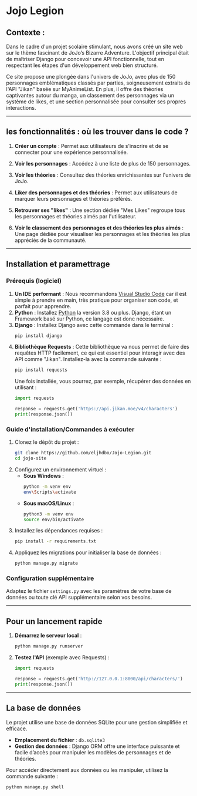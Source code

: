 # Jojo Legion
## Contexte :

Dans le cadre d'un projet scolaire stimulant, nous avons créé un site web sur le thème fascinant de JoJo’s Bizarre Adventure. L'objectif principal était de maîtriser Django pour concevoir une API fonctionnelle, tout en respectant les étapes d'un développement web bien structuré.

Ce site propose une plongée dans l'univers de JoJo, avec plus de 150 personnages emblématiques classés par parties, soigneusement extraits de l'API "Jikan" basée sur MyAnimeList. En plus, il offre des théories captivantes autour du manga, un classement des personnages via un système de likes, et une section personnalisée pour consulter ses propres interactions.

---

## les fonctionnalités : où les trouver dans le code ?

1. **Créer un compte** : Permet aux utilisateurs de s'inscrire et de se connecter pour une expérience personnalisée.

2. **Voir les personnages** : Accédez à une liste de plus de 150 personnages.

3. **Voir les théories** : Consultez des théories enrichissantes sur l'univers de JoJo.

4. **Liker des personnages et des théories** : Permet aux utilisateurs de marquer leurs personnages et théories préférés.

5. **Retrouver ses "likes"** : Une section dédiée "Mes Likes" regroupe tous les personnages et théories aimés par l'utilisateur.

6. **Voir le classement des personnages et des théories les plus aimés** : Une page dédiée pour visualiser les personnages et les théories les plus appréciés de la communauté.
---

## Installation et paramettrage

### Prérequis (logiciel)

1. **Un IDE performant** : Nous recommandons [Visual Studio Code](https://code.visualstudio.com/) car il est simple à prendre en main, très pratique pour organiser son code, et parfait pour apprendre.
2. **Python** : Installez [Python](https://www.python.org/downloads/) la version 3.8 ou plus. Django, étant un Framework basé sur Python, ce langage est donc nécessaire.
3. **Django** : Installez Django avec cette commande dans le terminal :
   ```bash
   pip install django
   ```
4. **Bibliothèque Requests** : Cette bibliothèque va nous permet de faire des requêtes HTTP facilement, ce qui est essentiel pour interagir avec des API comme "Jikan". Installez-la avec la commande suivante :
   ```bash
   pip install requests
   ```
   Une fois installée, vous pourrez, par exemple, récupérer des données en utilisant :
   ```python
   import requests

   response = requests.get('https://api.jikan.moe/v4/characters')
   print(response.json())
   ```

### Guide d'installation/Commandes à exécuter

1. Clonez le dépôt du projet :
   ```bash
   git clone https://github.com/eljhdbo/Jojo-Legion.git
   cd jojo-site
   ```
2. Configurez un environnement virtuel :
   - **Sous Windows** :
     ```bash
     python -m venv env
     env\Scripts\activate
     ```
   - **Sous macOS/Linux** :
     ```bash
     python3 -m venv env
     source env/bin/activate
     ```
3. Installez les dépendances requises :
   ```bash
   pip install -r requirements.txt
   ```
4. Appliquez les migrations pour initialiser la base de données :
   ```bash
   python manage.py migrate
   ```

### Configuration supplémentaire

Adaptez le fichier `settings.py` avec les paramètres de votre base de données ou toute clé API supplémentaire selon vos besoins.

---

## Pour un lancement rapide

1. **Démarrez le serveur local** :
   ```bash
   python manage.py runserver
   ```
2. **Testez l'API** (exemple avec Requests) :
   ```python
   import requests

   response = requests.get('http://127.0.0.1:8000/api/characters/')
   print(response.json())
   ```

---

## La base de données

Le projet utilise une base de données SQLite pour une gestion simplifiée et efficace.

- **Emplacement du fichier** : `db.sqlite3`
- **Gestion des données** : Django ORM offre une interface puissante et facile d’accès pour manipuler les modèles de personnages et de théories.

Pour accéder directement aux données ou les manipuler, utilisez la commande suivante :

```bash
python manage.py shell
```
